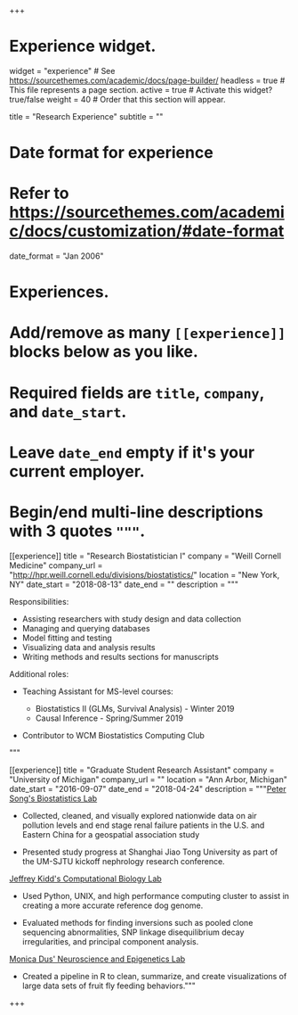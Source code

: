 +++
# Experience widget.
widget = "experience"  # See https://sourcethemes.com/academic/docs/page-builder/
headless = true  # This file represents a page section.
active = true  # Activate this widget? true/false
weight = 40  # Order that this section will appear.

title = "Research Experience"
subtitle = ""

# Date format for experience
#   Refer to https://sourcethemes.com/academic/docs/customization/#date-format
date_format = "Jan 2006"

# Experiences.
#   Add/remove as many `[[experience]]` blocks below as you like.
#   Required fields are `title`, `company`, and `date_start`.
#   Leave `date_end` empty if it's your current employer.
#   Begin/end multi-line descriptions with 3 quotes `"""`.
[[experience]]
  title = "Research Biostatistician I"
  company = "Weill Cornell Medicine"
  company_url = "http://hpr.weill.cornell.edu/divisions/biostatistics/"
  location = "New York, NY"
  date_start = "2018-08-13"
  date_end = ""
  description = """
  
  Responsibilities:
  
  * Assisting researchers with study design and data collection
  * Managing and querying databases
  * Model fitting and testing
  * Visualizing data and analysis results
  * Writing methods and results sections for manuscripts
  
  Additional roles:
  
  * Teaching Assistant for MS-level courses:
  
     * Biostatistics II (GLMs, Survival Analysis) - Winter 2019
     * Causal Inference - Spring/Summer 2019
     
  * Contributor to WCM Biostatistics Computing Club
  
  """

[[experience]]
  title = "Graduate Student Research Assistant"
  company = "University of Michigan"
  company_url = ""
  location = "Ann Arbor, Michigan"
  date_start = "2016-09-07"
  date_end = "2018-04-24"
  description = """[Peter Song's Biostatistics Lab](http://www.umich.edu/~songlab/)
  
  * Collected, cleaned, and visually explored nationwide data on air pollution levels and end stage renal failure patients in the U.S. and Eastern China for a geospatial association study

  * Presented study progress at Shanghai Jiao Tong University as part of the UM-SJTU kickoff nephrology research conference.

  
  [Jeffrey Kidd's Computational Biology Lab](http://genome.med.umich.edu/kidd-lab/)
  
  * Used Python, UNIX, and high performance computing cluster to assist in creating a more accurate reference dog genome.
  
  * Evaluated methods for finding inversions such as pooled clone sequencing abnormalities, SNP linkage disequilibrium decay irregularities, and principal component analysis.  
  
  [Monica Dus' Neuroscience and Epigenetics Lab](https://sites.lsa.umich.edu/dus-lab/)
  
  * Created a pipeline in R to clean, summarize, and create visualizations of large data sets of fruit fly feeding behaviors."""

+++
